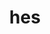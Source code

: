---
category: 3-letters
denotation: null
name: hes
reference_link: https://www.etymonline.com/word/hes
root_language: null
root_name: null
title: hes
type: free
word_sums:
- respelling: hes
  sum: 'Hes + '
---